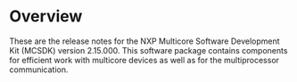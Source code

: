 # Overview

These are the release notes for the NXP Multicore Software Development Kit \(MCSDK\) version 2.15.000. This software package contains components for efficient work with multicore devices as well as for the multiprocessor communication.

